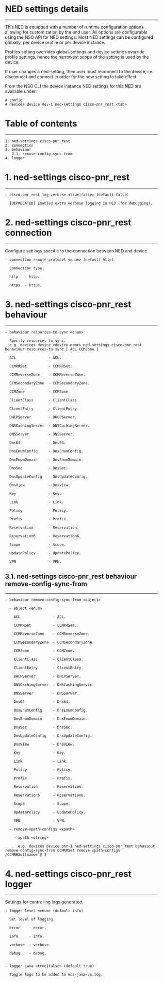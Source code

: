 # NED settings details
----------------------

  This NED is equipped with a number of runtime configuration options allowing for customization by the
  end user. All options are configurable using the NSO API for NED settings. Most NED settings can be
  configured globally, per device profile or per device instance.

  Profiles setting overrides global-settings and device settings override profile settings,
  hence the narrowest scope of the setting is used by the device.

  If user changes a ned-setting, then user must reconnect to the device, i.e.
  disconnect and connect in order for the new setting to take effect.

  From the NSO CLI the device instance NED settings for this NED are available under:

   ```
   # config
   # devices device dev-1 ned-settings cisco-pnr_rest <tab>
   ```


# Table of contents
-------------------

  ```
  1. ned-settings cisco-pnr_rest
  2. connection
  3. behaviour
     3.1. remove-config-sync-from
  4. logger
  ```


# 1. ned-settings cisco-pnr_rest
--------------------------------


    - cisco-pnr_rest log-verbose <true|false> (default false)

      [DEPRECATED] Enabled extra verbose logging in NED (for debugging).


# 2. ned-settings cisco-pnr_rest connection
-------------------------------------------

  Configure settings specific to the connection between NED and device.


    - connection remote-protocol <enum> (default http)

      Connection type.

      http   - http.

      https  - https.


# 3. ned-settings cisco-pnr_rest behaviour
------------------------------------------


    - behaviour resources-to-sync <enum>

      Specify resources to sync.
      e.g. devices device <device-name> ned-settings cisco-pnr_rest behaviour resources-to-sync [ ACL CCMZone ]

      ACL               - ACL.

      CCMRRSet          - CCMRRSet.

      CCMReverseZone    - CCMReverseZone.

      CCMSecondaryZone  - CCMSecondaryZone.

      CCMZone           - CCMZone.

      ClientClass       - ClientClass.

      ClientEntry       - ClientEntry.

      DHCPServer        - DHCPServer.

      DNSCachingServer  - DNSCachingServer.

      DNSServer         - DNSServer.

      Dns64             - Dns64.

      DnsEnumConfig     - DnsEnumConfig.

      DnsEnumDomain     - DnsEnumDomain.

      DnsSec            - DnsSec.

      DnsUpdateConfig   - DnsUpdateConfig.

      DnsView           - DnsView.

      Key               - Key.

      Link              - Link.

      Policy            - Policy.

      Prefix            - Prefix.

      Reservation       - Reservation.

      Reservation6      - Reservation6.

      Scope             - Scope.

      UpdatePolicy      - UpdatePolicy.

      VPN               - VPN.


## 3.1. ned-settings cisco-pnr_rest behaviour remove-config-sync-from
---------------------------------------------------------------------

    - behaviour remove-config-sync-from <object>

      - object <enum>

        ACL               - ACL.

        CCMRRSet          - CCMRRSet.

        CCMReverseZone    - CCMReverseZone.

        CCMSecondaryZone  - CCMSecondaryZone.

        CCMZone           - CCMZone.

        ClientClass       - ClientClass.

        ClientEntry       - ClientEntry.

        DHCPServer        - DHCPServer.

        DNSCachingServer  - DNSCachingServer.

        DNSServer         - DNSServer.

        Dns64             - Dns64.

        DnsEnumConfig     - DnsEnumConfig.

        DnsEnumDomain     - DnsEnumDomain.

        DnsSec            - DnsSec.

        DnsUpdateConfig   - DnsUpdateConfig.

        DnsView           - DnsView.

        Key               - Key.

        Link              - Link.

        Policy            - Policy.

        Prefix            - Prefix.

        Reservation       - Reservation.

        Reservation6      - Reservation6.

        Scope             - Scope.

        UpdatePolicy      - UpdatePolicy.

        VPN               - VPN.

      - remove-xpath-configs <xpath>

        - xpath <string>

          e.g. devices device pnr-1 ned-settings cisco-pnr_rest behaviour remove-config-sync-from CCMRRSet remove-xpath-configs /CCMRRSet[name='@']


# 4. ned-settings cisco-pnr_rest logger
---------------------------------------

  Settings for controlling logs generated.


    - logger level <enum> (default info)

      Set level of logging.

      error    - error.

      info     - info.

      verbose  - verbose.

      debug    - debug.


    - logger java <true|false> (default true)

      Toggle logs to be added to ncs-java-vm.log.

